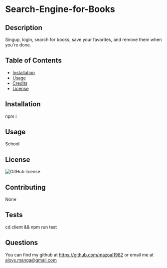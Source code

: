 # Search-Engine-for-Books


## Description

Singup, login, search for books, save your favorites, and remove them when you're done.



## Table of Contents 
- [Installation](#installation)
- [Usage](#usage)
- [Credits](#credits)
- [License](#license)
 

 
## Installation
 
npm i
 
## Usage
 
School
 
## License
 

  ![GitHub license](https://img.shields.io/badge/license-MIT-blue.svg)
  
 
## Contributing
 
None 
 
## Tests
 
cd client && npm run test
 
## Questions
 
 You can find my github at https://github.com/mazoal1982 or email me at aloys.manga@gmail.com
